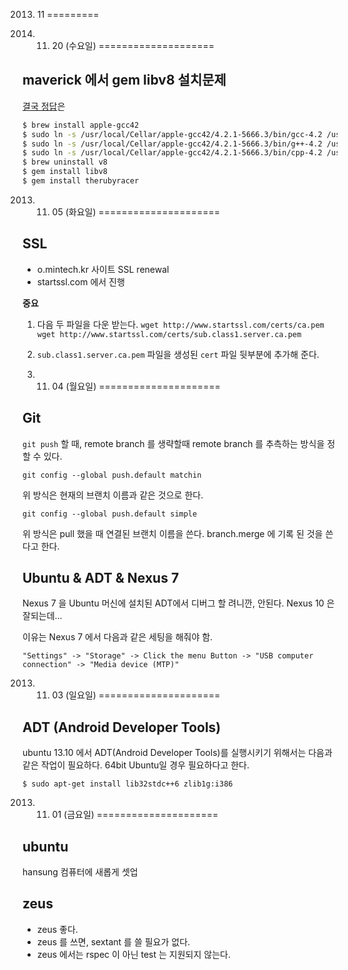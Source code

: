 2013. 11
=========

2013. 11. 20 (수요일)
====================

maverick 에서 gem libv8 설치문제
-----------
[결국 정답](http://stackoverflow.com/questions/19630154/gem-install-therubyracer-v-0-10-2-on-osx-mavericks-not-installing/19762877)은 
```sh
$ brew install apple-gcc42
$ sudo ln -s /usr/local/Cellar/apple-gcc42/4.2.1-5666.3/bin/gcc-4.2 /usr/bin/gcc
$ sudo ln -s /usr/local/Cellar/apple-gcc42/4.2.1-5666.3/bin/g++-4.2 /usr/bin/g++
$ sudo ln -s /usr/local/Cellar/apple-gcc42/4.2.1-5666.3/bin/cpp-4.2 /usr/bin/cpp
$ brew uninstall v8
$ gem install libv8
$ gem install therubyracer
```
2013. 11. 05 (화요일)
=====================

SSL
----
* o.mintech.kr 사이트 SSL renewal
* startssl.com 에서 진행

**중요**

1. 다음 두 파일을 다운 받는다.
`wget http://www.startssl.com/certs/ca.pem`
`wget http://www.startssl.com/certs/sub.class1.server.ca.pem`
2. `sub.class1.server.ca.pem` 파일을 생성된 `cert` 파일 뒷부분에 추가해 준다.

2013. 11. 04 (월요일)
=====================

Git
----
`git push` 할 때, remote branch 를 생략할때 remote branch 를 추측하는 방식을 정할 수 있다.

```
git config --global push.default matchin
```

위 방식은 현재의 브랜치 이름과 같은 것으로 한다.

```
git config --global push.default simple
```

위 방식은 pull 했을 때 연결된 브랜치 이름을 쓴다. branch.merge 에 기록 된 것을 쓴다고 한다.

Ubuntu & ADT & Nexus 7
------------------------------
Nexus 7 을 Ubuntu 머신에 설치된 ADT에서 디버그 할 려니깐, 안된다.
Nexus 10 은 잘되는데...

이유는 Nexus 7 에서 다음과 같은 세팅을 해줘야 함.

    "Settings" -> "Storage" -> Click the menu Button -> "USB computer connection" -> "Media device (MTP)"

2013. 11. 03 (일요일)
=====================

ADT (Android Developer Tools)
------------------------------
ubuntu 13.10 에서 ADT(Android Developer Tools)를 실행시키기 위해서는 다음과 같은 작업이 필요하다. 64bit Ubuntu일 경우 필요하다고 한다.

```
$ sudo apt-get install lib32stdc++6 zlib1g:i386
```

2013. 11. 01 (금요일)
=====================

ubuntu
-------

hansung 컴퓨터에 새롭게 셋업

zeus
-----
* zeus 좋다.
* zeus 를 쓰면, sextant 를 쓸 필요가 없다.
* zeus 에서는 rspec 이 아닌 test 는 지원되지 않는다.